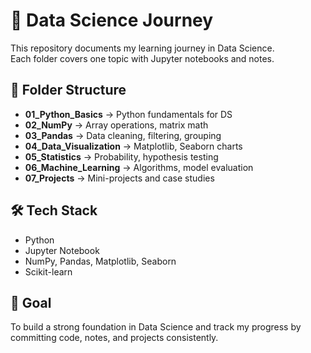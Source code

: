 # 🚀 Data Science Journey

This repository documents my learning journey in Data Science.  
Each folder covers one topic with Jupyter notebooks and notes.  

## 📂 Folder Structure
- **01_Python_Basics** → Python fundamentals for DS  
- **02_NumPy** → Array operations, matrix math  
- **03_Pandas** → Data cleaning, filtering, grouping  
- **04_Data_Visualization** → Matplotlib, Seaborn charts  
- **05_Statistics** → Probability, hypothesis testing  
- **06_Machine_Learning** → Algorithms, model evaluation  
- **07_Projects** → Mini-projects and case studies  

## 🛠️ Tech Stack
- Python  
- Jupyter Notebook  
- NumPy, Pandas, Matplotlib, Seaborn  
- Scikit-learn  

## 🎯 Goal
To build a strong foundation in Data Science and track my progress 
by committing code, notes, and projects consistently.  
